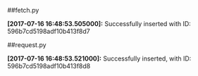 ##fetch.py
 
**[2017-07-16 16:48:53.505000]:** Successfully inserted with ID: 596b7cd5198adf10b413f8d7

##request.py
 
**[2017-07-16 16:48:53.521000]:** Successfully inserted, with ID: 596b7cd5198adf10b413f8d8

